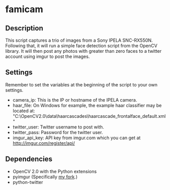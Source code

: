 # famicam #

## Description ##

This script captures a trio of images from a Sony IPELA SNC-RX550N. Following that, it will run a simple face detection script from the OpenCV library. It will then post any photos with greater than zero faces to a twitter account using imgur to post the images. 

## Settings ##

Remember to set the variables at the beginning of the script to your own settings. 

- camera_ip: This is the IP or hostname of the IPELA camera.
- haar_file: On Windows for example, the example haar classifier may be located at: "C:\OpenCV2.0\data\haarcascades\haarcascade_frontalface_default.xml"
- twitter_user: Twitter username to post with.
- twitter_pass: Password for the twitter user.
- imgur_api_key: API key from imgur.com which you can get at http://imgur.com/register/api/

## Dependencies ##

- OpenCV 2.0 with the Python extensions
- pyimgur (Specifically [my fork](http://github.com/abyssknight/pyimgur).)
- python-twitter
